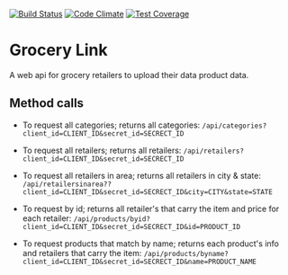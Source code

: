 [![Build Status](https://travis-ci.org/alejandroereyes/grocery-link.svg?branch=master)](https://travis-ci.org/alejandroereyes/grocery-link)    [![Code Climate](https://codeclimate.com/github/alejandroereyes/grocery-link/badges/gpa.svg)](https://codeclimate.com/github/alejandroereyes/grocery-link)    [![Test Coverage](https://codeclimate.com/github/alejandroereyes/grocery-link/badges/coverage.svg)](https://codeclimate.com/github/alejandroereyes/grocery-link/coverage)

# Grocery Link
  A web api for grocery retailers to upload their data product data.

## Method calls
  * To request all categories; returns all categories: `/api/categories?client_id=CLIENT_ID&secret_id=SECRECT_ID`

  * To request all retailers; returns all retailers: `/api/retailers?client_id=CLIENT_ID&secret_id=SECRECT_ID`

  * To request all retailers in area; returns all retailers in city & state: `/api/retailersinarea??client_id=CLIENT_ID&secret_id=SECRECT_ID&city=CITY&state=STATE`

  * To request by id; returns all retailer's that carry the item and price for each retailer: `/api/products/byid?client_id=CLIENT_ID&secret_id=SECRECT_ID&id=PRODUCT_ID`

  * To request products that match by name; returns each product's info and retailers that carry the item: `/api/products/byname?client_id=CLIENT_ID&secret_id=SECRECT_ID&name=PRODUCT_NAME`
